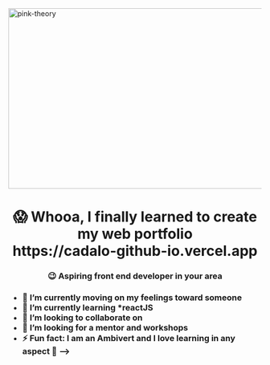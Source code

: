 <img align = "center" alt="pink-theory" width = "1000" height = "360" src = "https://user-images.githubusercontent.com/82696971/218398383-5f59b67a-fca9-4c94-be22-8923d91e2022.gif">

   
<H1 align = "center"> 😱 Whooa, I finally learned to create my web portfolio <br> https://cadalo-github-io.vercel.app </H1> 
<H3 align = "center">  😉 Aspiring front end developer in your area <h3>

- 🔭 I’m currently moving on my feelings toward someone
- 🌱 I’m currently learning *reactJS
- 👯 I’m looking to collaborate on 
- 🤔 I’m looking for a mentor and workshops
- ⚡ Fun fact: I am an Ambivert and I love learning in any aspect 🤠
-->
